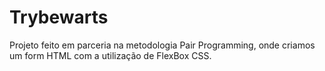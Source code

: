 # Trybewarts

Projeto feito em parceria na metodologia Pair Programming, onde criamos um form HTML com a utilização de FlexBox CSS.

